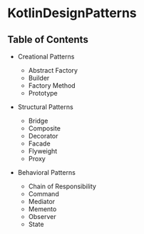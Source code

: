 # KotlinDesignPatterns

## Table of Contents

* Creational Patterns
    * Abstract Factory
	* Builder
	* Factory Method
	* Prototype

* Structural Patterns
    * Bridge
    * Composite
    * Decorator
    * Facade
    * Flyweight
    * Proxy
    
* Behavioral Patterns
    * Chain of Responsibility
    * Command
    * Mediator
    * Memento
    * Observer
    * State
